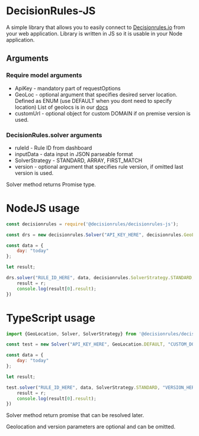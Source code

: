 # DecisionRules-JS

A simple library that allows you to easily connect to [Decisionrules.io](https://decisionrules.io) from your web application.
Library is written in JS so it is usable in your Node application.

## Arguments

### Require model arguments

* ApiKey - mandatory part of requestOptions
* GeoLoc - optional argument that specifies desired server location. Defined as ENUM (use DEFAULT when you dont need to specify location) List of geolocs is in our [docs](https://docs.decisionrules.io/docs/api/geo-location)
* customUrl - optional object for custom DOMAIN if on premise version is used.

### DecisionRules.solver arguments

* ruleId - Rule ID from dashboard
* inputData - data input in JSON parseable format
* SolverStrategy - STANDARD, ARRAY, FIRST_MATCH 
* version - optional argument that specifies rule version, if omitted last version is used.

Solver method returns Promise<any> type.

# NodeJS usage
```javascript
const decisionrules = require('@decisionrules/decisionrules-js');

const drs = new decisionrules.Solver("API_KEY_HERE", decisionrules.GeoLocation.DEFAULT, new CustomDomain);

const data = {
    day: "today"
};

let result;

drs.solver("RULE_ID_HERE", data, decisionrules.SolverStrategy.STANDARD, "VERSION_HERE").then(r => {
    result = r;
    console.log(result[0].result);
})

```

# TypeScript usage
```javascript
import {GeoLocation, Solver, SolverStrategy} from '@decisionrules/decisionrules-js';

const test = new Solver("API_KEY_HERE", GeoLocation.DEFAULT, "CUSTOM_DOMAIN_HERE");

const data = {
    day: "today"
};

let result;

test.solver("RULE_ID_HERE", data, SolverStrategy.STANDARD, "VERSION_HERE").then(r => {
    result = r;
    console.log(result[0].result);
})
```
Solver method return promise that can be resolved later.

Geolocation and version parameters are optional and can be omitted.
